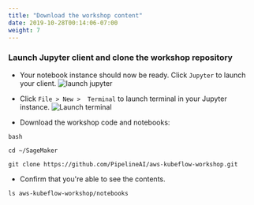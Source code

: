 ```yaml
---
title: "Download the workshop content"
date: 2019-10-28T00:14:06-07:00
weight: 7 
---
```

### Launch Jupyter client and clone the workshop repository
* Your notebook instance should now be ready. Click `Jupyter` to launch your client.
![launch jupyter](/images/setup/launch_jupyter.png)

* Click `File > New >  Terminal` to launch terminal in your Jupyter instance.
![Launch terminal](/images/setup/launch_terminal.png)

* Download the workshop code and notebooks:
```
bash

```

```
cd ~/SageMaker

git clone https://github.com/PipelineAI/aws-kubeflow-workshop.git

```

* Confirm that you're able to see the contents.
```
ls aws-kubeflow-workshop/notebooks

```
